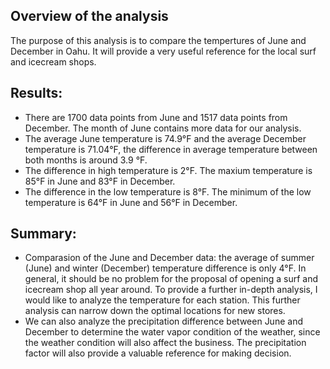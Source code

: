 ## Overview of the analysis
 The purpose of this analysis is to compare the tempertures of June and December in Oahu. It will provide a very useful reference for the local surf and icecream shops.
## Results: 
* There are 1700 data points from June and 1517 data points from December. The month of June contains more data for our analysis.
* The average June temperature is 74.9°F and the average December temperature is 71.04°F, the difference in average temperature between both months is around 3.9 °F. 
* The difference in high temperature is 2°F. The maxium temperature is 85°F in June and 83°F in December.
* The difference in the low temperature is 8°F. The minimum of the low temperature is 64°F in June and 56°F in December.

## Summary: 
 * Comparasion of the June and December data: the average of summer (June) and winter (December) temperature difference is only 4°F. In general, it should be no problem for the proposal of opening a surf and icecream shop all year around. 
 To provide a further in-depth analysis, I would like to analyze the temperature for each station. This further analysis can narrow down the optimal locations for new stores.
 * We can also analyze the precipitation difference between June and December to determine the water vapor condition of the weather, since the weather condition will also affect the business. The precipitation factor will also provide a valuable reference for making decision.